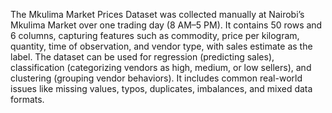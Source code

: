 The Mkulima Market Prices Dataset was collected manually at Nairobi’s Mkulima Market over one trading day (8 AM–5 PM). It contains 50 rows and 6 columns, capturing features such as commodity, price per kilogram, quantity, time of observation, and vendor type, with sales estimate as the label. The dataset can be used for regression (predicting sales), classification (categorizing vendors as high, medium, or low sellers), and clustering (grouping vendor behaviors). It includes common real-world issues like missing values, typos, duplicates, imbalances, and mixed data formats.
